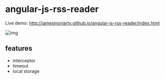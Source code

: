 angular-js-rss-reader
=====================

Live demo: http://jamesmoriarty.github.io/angular-js-rss-reader/index.html

![img](https://raw.github.com/jamesmoriarty/angular-js-rss-reader/master/doc/screenshot-01.gif)

features
--------

- interceptor
- timeout
- local storage

